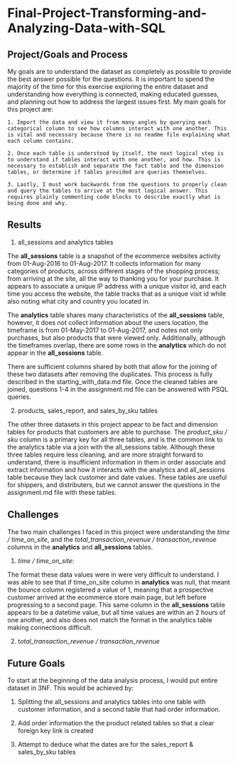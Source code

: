 # Final-Project-Transforming-and-Analyzing-Data-with-SQL

## Project/Goals and Process
My goals are to understand the dataset as completely as possible to provide the best answer possible for the questions. It is important to spend the majority of the time for this exercise exploring the entire dataset and understanding how everything is connected, making educated guesses, and planning out how to address the largest issues first. My main goals for this project are:

    1. Import the data and view it from many angles by querying each categorical column to see how columns interact with one another. This is vital and necessary because there is no readme file explaining what each column contains.

    2. Once each table is understood by itself, the next logical step is to understand if tables interact with one another, and how. This is necessary to establish and separate the fact table and the dimension tables, or determine if tables provided are queries themselves.

    3. Lastly, I must work backwards from the questions to properly clean and query the tables to arrive at the most logical answer. This requires plainly commenting code blocks to describe exactly what is being done and why.

## Results

1. all_sessions and analytics tables 

The **all_sessions** table is a snapshot of the ecommerce websites activity from 01-Aug-2016 to 01-Aug-2017. It collects information for many categories of products, across different stages of the shopping process; from arriving at the site, all the way to thanking you for your purchase. It appears to associate a unique IP address with a unique visitor id, and each time you access the website, the table tracks that as a unique visit id while also noting what city and country you located in. 

The **analytics** table shares many characteristics of the **all_sessions** table, however, it does not collect information about the users location, the timeframe is from 01-May-2017 to 01-Aug-2017, and notes not only purchases, but also products that were viewed only. Additionally, although the timeframes overlap, there are some rows in the **analytics** which do not appear in the **all_sessions** table. 

There are sufficient columns shared by both that allow for the joining of these two datasets after removing the duplicates. This process is fully described in the starting_with_data.md file. Once the cleaned tables are joined, questions 1-4 in the assignment.md file can be answered with PSQL queries.

2. products, sales_report, and sales_by_sku tables

The other three datasets in this project appear to be fact and dimension tables for products that customers are able to purchase. The *product_sku / sku* column is a primary key for all three tables, and is the common link to the analytics table via a join with the all_sessions table. Although these three tables require less cleaning, and are more straight forward to understand, there is insufficient information in them in order associate and extract information and how it interacts with the analytics and all_sessions table because they lack customer and date values. These tables are useful for shippers, and distributers, but we cannot answer the questions in the assignment.md file with these tables.

## Challenges 
The two main challenges I faced in this project were understanding the *time / time_on_site*, and the *total_transaction_revenue / transaction_revenue* columns in the **analytics** and **all_sessions** tables.

1. *time / time_on_site*:

The format these data values were in were very difficult to understand. I was able to see that if time_on_site column in **analytics** was null, that meant the bounce column registered a value of 1, meaning that a prospective customer arrived at the ecommerce store main page, but left before progressing to a second page. This same column in the **all_sessions** table appears to be a datetime value, but all time values are within an 2 hours of one another, and also does not match the format in the analytics table making connections difficult.

2. t*otal_transaction_revenue / transaction_revenue*

## Future Goals

To start at the beginning of the data analysis process, I would put entire dataset in 3NF. This would be achieved by: 

1. Splitting the all_sessions and analytics tables into one table with customer information, and a second table that had order information. 

2. Add order information the the product related tables so that a clear foreign key link is created

3. Attempt to deduce what the dates are for the sales_report & sales_by_sku tables
